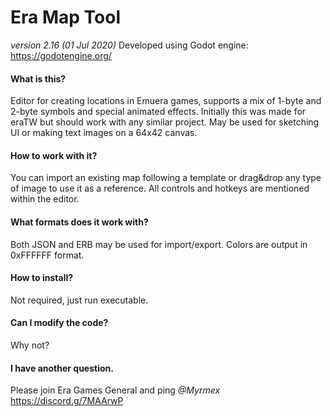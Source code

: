 # Era Map Tool
*version 2.16 (01 Jul 2020)*
Developed using Godot engine:
https://godotengine.org/



#### What is this?
Editor for creating locations in Emuera games, supports a mix of 1-byte and 2-byte symbols and special animated effects.
Initially this was made for eraTW but should work with any similar project. May be used for sketching UI or making text images on a 64x42 canvas.

#### How to work with it?
You can import an existing map following a template or drag&drop any type of image to use it as a reference.
All controls and hotkeys are mentioned within the editor.

#### What formats does it work with?
Both JSON and ERB may be used for import/export. Colors are output in 0xFFFFFF format.

#### How to install?
Not required, just run executable.

#### Can I modify the code?
Why not?

#### I have another question.
Please join Era Games General and ping *@Myrmex*
https://discord.g/7MAArwP
